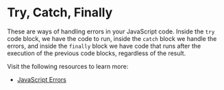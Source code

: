 # Try, Catch, Finally

These are ways of handling errors in your JavaScript code. Inside the `try` code block, we have the code to run, inside the `catch` block we handle the errors, and inside the `finally` block we have code that runs after the execution of the previous code blocks, regardless of the result.

Visit the following resources to learn more:

- [JavaScript Errors](https://www.w3schools.com/js/js_errors.asp)
